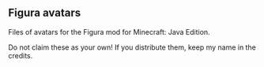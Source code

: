 ## Figura avatars

Files of avatars for the Figura mod for Minecraft: Java Edition.

Do not claim these as your own! If you distribute them, keep my name in the credits.
